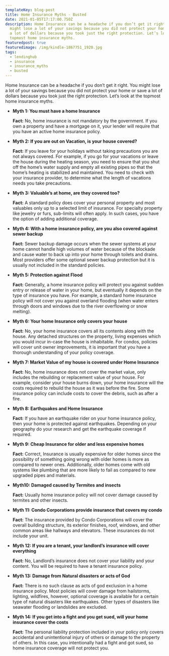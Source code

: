 ```yaml
---
templateKey: blog-post
title: Home Insurance Myths - Busted
date: 2021-01-05T17:17:00.750Z
description: Home Insurance can be a headache if you don’t get it right. You
  might lose a lot of your savings because you did not protect your home or save
  a lot of dollars because you took just the right protection. Let’s look at the
  topmost home insurance myths.
featuredpost: true
featuredimage: /img/kindle-1867751_1920.jpg
tags:
  - lendinghub
  - insurance
  - insurance_myths
  - busted
---
```

Home Insurance can be a headache if you don’t get it right. You might lose a lot of your savings because you did not protect your home or save a lot of dollars because you took just the right protection. Let’s look at the topmost home insurance myths.

* **Myth 1: You must have a home Insurance**

  **Fact:** No, home insurance is not mandatory by the government. If you own a property and have a mortgage on it, your lender will require that you have an active home insurance policy.
* **Myth 2: If you are out on Vacation, is your house covered?**

  **Fact:** If you leave for your holidays without taking precautions you are not always covered. For example, if you go for your vacations or leave the house during the heating season, you need to ensure that you shut off the home’s water supply and empty all existing pipes so that the home’s heating is stabilized and maintained. You need to check with your insurance provider, to determine what the length of vacations needs you take precautions.
* **Myth 3: Valuable’s at home, are they covered too?**

  **Fact:** A standard policy does cover your personal property and most valuables only up to a selected limit of insurance. For specialty property like jewelry or furs, sub-limits will often apply. In such cases, you have the option of adding additional coverage.
* **Myth 4: With a home insurance policy, are you also covered against sewer backup**

  **Fact:** Sewer backup damage occurs when the sewer systems at your home cannot handle high volumes of water because of the blockade and cause water to back up into your home through toilets and drains. Most providers offer some optional sewer backup protection but it is usually not included in the standard policies.
* **Myth 5: Protection against Flood**

  **Fact:** Generally, a home insurance policy will protect you against sudden entry or release of water in your home, but eventually it depends on the type of insurance you have. For example, a standard home insurance policy will not cover you against overland flooding (when water enters through doors and windows due to the river overflowing or snow melting).
* **Myth 6: Your home Insurance only covers your house**

  **Fact:** No, your home insurance covers all its contents along with the house. Any detached structures on the property, living expenses which you would incur in-case the house is inhabitable. For condos, policies will cover unit owner improvements, it is important that you have a thorough understanding of your policy coverage.
* **Myth 7: Market Value of my house is covered under Home Insurance**

  **Fact:** No, home insurance does not cover the market value, only includes the rebuilding or replacement value of your house. For example, consider your house burns down, your home insurance will the costs required to rebuild the house as it was before the fire. Some insurance policy can include costs to cover the debris, such as after a fire.
* **Myth 8: Earthquakes and Home Insurance**

  **Fact:** If you have an earthquake rider on your home insurance policy, then your home is protected against earthquakes. Depending on your geography do your research and get the earthquake coverage if required.
* **Myth 9: Cheap Insurance for older and less expensive homes**

  **Fact:** Correct, Insurance is usually expensive for older homes since the possibility of something going wrong with older homes is more as compared to newer ones. Additionally, older homes come with old systems like plumbing that are more likely to fail as compared to new upgraded pipes and materials.
* **Myth10: Damaged caused by Termites and insects**

  **Fact:** Usually home insurance policy will not cover damage caused by termites and other insects.
* **Myth 11: Condo Corporations provide insurance that covers my condo**

  **Fact:** The insurance provided by Condo Corporations will cover the overall building structure, its exterior finishes, roof, windows, and other common areas like hallways and elevators. These insurances do not include your unit.
* **Myth 12: If you are a tenant, your landlord’s insurance will cover everything**

  **Fact:** No, Landlord’s insurance does not cover your liability and your content. You will be required to have a tenant insurance policy.
* **Myth 13: Damage from Natural disasters or acts of God**

  **Fact:** There is no such clause as acts of god exclusion in a home insurance policy. Most policies will cover damage from hailstorms, lighting, wildfires, however, optional coverage is available for a certain type of natural disasters like earthquakes. Other types of disasters like seawater flooding or landslides are excluded.
* **Myth 14: If you get into a fight and you get sued, will your home insurance cover the costs**

  **Fact:** The personal liability protection included in your policy only covers accidental and unintentional injury of others or damage to the property of others. In this case, you intentionally had a fight and got sued, so home insurance coverage will not protect you.